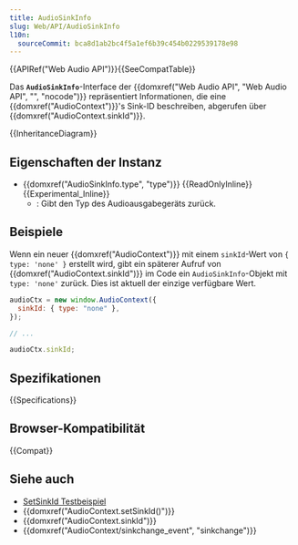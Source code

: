 ```yaml
---
title: AudioSinkInfo
slug: Web/API/AudioSinkInfo
l10n:
  sourceCommit: bca8d1ab2bc4f5a1ef6b39c454b0229539178e98
---
```


{{APIRef("Web Audio API")}}{{SeeCompatTable}}

Das **`AudioSinkInfo`**-Interface der {{domxref("Web Audio API", "Web Audio API", "", "nocode")}} repräsentiert Informationen, die eine {{domxref("AudioContext")}}'s Sink-ID beschreiben, abgerufen über {{domxref("AudioContext.sinkId")}}.

{{InheritanceDiagram}}

## Eigenschaften der Instanz

- {{domxref("AudioSinkInfo.type", "type")}} {{ReadOnlyInline}} {{Experimental_Inline}}
  - : Gibt den Typ des Audioausgabegeräts zurück.

## Beispiele

Wenn ein neuer {{domxref("AudioContext")}} mit einem `sinkId`-Wert von `{ type: 'none' }` erstellt wird, gibt ein späterer Aufruf von {{domxref("AudioContext.sinkId")}} im Code ein `AudioSinkInfo`-Objekt mit `type: 'none'` zurück. Dies ist aktuell der einzige verfügbare Wert.

```js
audioCtx = new window.AudioContext({
  sinkId: { type: "none" },
});

// ...

audioCtx.sinkId;
```

## Spezifikationen

{{Specifications}}

## Browser-Kompatibilität

{{Compat}}

## Siehe auch

- [SetSinkId Testbeispiel](https://set-sink-id.glitch.me/)
- {{domxref("AudioContext.setSinkId()")}}
- {{domxref("AudioContext.sinkId")}}
- {{domxref("AudioContext/sinkchange_event", "sinkchange")}}
